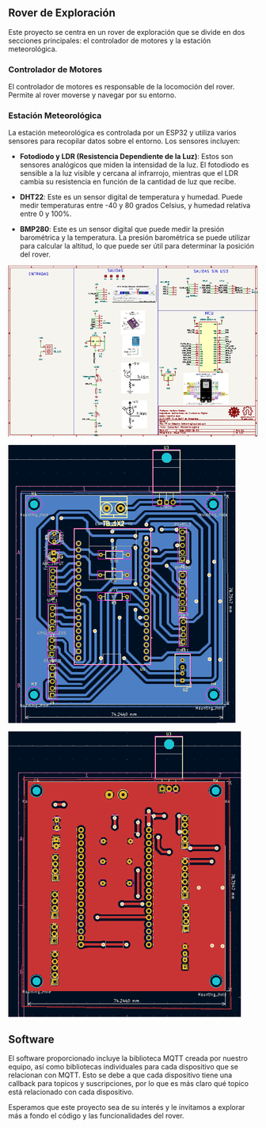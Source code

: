 ## Rover de Exploración

Este proyecto se centra en un rover de exploración que se divide en dos secciones principales: el controlador de motores y la estación meteorológica.

### Controlador de Motores

El controlador de motores es responsable de la locomoción del rover. Permite al rover moverse y navegar por su entorno.

### Estación Meteorológica

La estación meteorológica es controlada por un ESP32 y utiliza varios sensores para recopilar datos sobre el entorno. Los sensores incluyen:

- **Fotodiodo y LDR (Resistencia Dependiente de la Luz)**: Estos son sensores analógicos que miden la intensidad de la luz. El fotodiodo es sensible a la luz visible y cercana al infrarrojo, mientras que el LDR cambia su resistencia en función de la cantidad de luz que recibe.

- **DHT22**: Este es un sensor digital de temperatura y humedad. Puede medir temperaturas entre -40 y 80 grados Celsius, y humedad relativa entre 0 y 100%.

- **BMP280**: Este es un sensor digital que puede medir la presión barométrica y la temperatura. La presión barométrica se puede utilizar para calcular la altitud, lo que puede ser útil para determinar la posición del rover.

![Diagrama del Rover](./hardware/weather-station/schema/Schema.png)

![PCB del Rover Capa B](./hardware/weather-station/pcb/PCB_B_Cu.png)

![PCB del Rover Capa F](./hardware/weather-station/pcb/PCB_F_Cu.png)

## Software

El software proporcionado incluye la biblioteca MQTT creada por nuestro equipo, así como bibliotecas individuales para cada dispositivo que se relacionan con MQTT. Esto se debe a que cada dispositivo tiene una callback para topicos y suscripciones, por lo que es más claro qué topico está relacionado con cada dispositivo.

Esperamos que este proyecto sea de su interés y le invitamos a explorar más a fondo el código y las funcionalidades del rover.